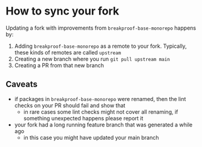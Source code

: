 # How to sync your fork

Updating a fork with improvements from `breakproof-base-monorepo` happens by:

1. Adding `breakproof-base-monorepo` as a remote to your fork. Typically, these kinds of remotes are called `upstream`
2. Creating a new branch where you run `git pull upstream main`
3. Creating a PR from that new branch

## Caveats

- if packages in `breakproof-base-monorepo` were renamed, then the lint checks on your PR should fail and show that
  - in rare cases some lint checks might not cover all renaming, if something unexpected happens please report it
- your fork had a long running feature branch that was generated a while ago
  - in this case you might have updated your main branch
